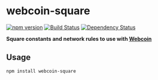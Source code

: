 # webcoin-square

[![npm version](https://img.shields.io/npm/v/webcoin-square.svg)](https://www.npmjs.com/package/webcoin-square)
[![Build Status](https://travis-ci.org/dashpay/webcoin-square.svg?branch=master)](https://travis-ci.org/dashpay/webcoin-square)
[![Dependency Status](https://david-dm.org/dashpay/webcoin-square.svg)](https://david-dm.org/dashpay/webcoin-square)

**Square constants and network rules to use with [Webcoin](https://github.com/mappum/webcoin)**

## Usage

`npm install webcoin-square`
